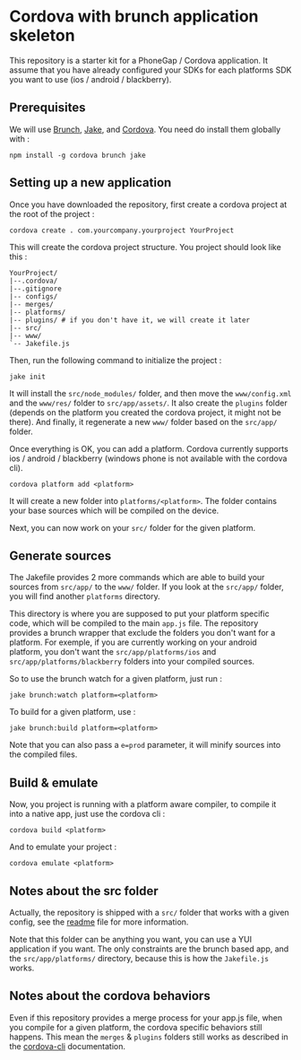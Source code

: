 # Cordova with brunch application skeleton

This repository is a starter kit for a PhoneGap / Cordova application. It assume that you have already configured your SDKs for each platforms SDK you want to use (ios / android / blackberry).

## Prerequisites

We will use [Brunch](http://brunch.io/), [Jake](https://github.com/mde/jake), and [Cordova](https://github.com/apache/cordova-cli). You need do install them globally with :

	
	npm install -g cordova brunch jake


## Setting up a new application

Once you have downloaded the repository, first create a cordova project at the root of the project :

	cordova create . com.yourcompany.yourproject YourProject

This will create the cordova project structure. You project should look like this :

	YourProject/
    |--.cordova/
    |--.gitignore
    |-- configs/
    |-- merges/
    |-- platforms/
    |-- plugins/ # if you don't have it, we will create it later
    |-- src/
    |-- www/
    `-- Jakefile.js

Then, run the following command to initialize the project :

	jake init

It will install the `src/node_modules/` folder, and then move the `www/config.xml` and the `www/res/` folder to `src/app/assets/`. 
It also create the `plugins` folder (depends on the platform you created the cordova project, it might not be there). 
And finally, it regenerate a new `www/` folder based on the `src/app/` folder.

Once everything is OK, you can add a platform. Cordova currently supports ios / android / blackberry (windows phone is not available with the cordova cli).

	cordova platform add <platform>

It will create a new folder into `platforms/<platform>`. The folder contains your base sources which will be compiled on the device.

Next, you can now work on your `src/` folder for the given platform.


## Generate sources

The Jakefile provides 2 more commands which are able to build your sources from `src/app/` to the `www/` folder.
If you look at the `src/app/` folder, you will find another `platforms` directory.

This directory is where you are supposed to put your platform specific code, which will be compiled to the main `app.js` file. The repository provides a brunch wrapper that exclude the folders you don't want for a platform. For exemple, if you are currently working on your android platform, you don't want the `src/app/platforms/ios` and `src/app/platforms/blackberry` folders into your compiled sources.

So to use the brunch watch for a given platform, just run :

	jake brunch:watch platform=<platform>

To build for a given platform, use :

	jake brunch:build platform=<platform>

Note that you can also pass a `e=prod` parameter, it will minify sources into the compiled files.

## Build & emulate

Now, you project is running with a platform aware compiler, to compile it into a native app, just use the cordova cli :

	cordova build <platform>

And to emulate your project :

	cordova emulate <platform>


## Notes about the src folder

Actually, the repository is shipped with a `src/` folder that works with a given config, see the [readme](https://github.com/V-labs/brunch-cordova-app/blob/master/src/README.md) file for more information.

Note that this folder can be anything you want, you can use a YUI application if you want. The only constraints are the brunch based app, and the `src/app/platforms/` directory, because this is how the `Jakefile.js` works.


## Notes about the cordova behaviors

Even if this repository provides a merge process for your app.js file, when you compile for a given platform, the cordova specific behaviors still happens. This mean the `merges` & `plugins` folders still works as described in the [cordova-cli](https://github.com/apache/cordova-cli/) documentation.
